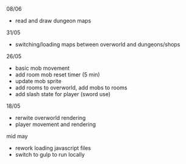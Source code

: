 08/06
- read and draw dungeon maps

31/05
- switching/loading maps between overworld and dungeons/shops

26/05
- basic mob movement
- add room mob reset timer (5 min)
- update mob sprite
- add rooms to overworld, add mobs to rooms
- add slash state for player (sword use)

18/05
- rerwite overworld rendering
- player movement and rendering

mid may
- rework loading javascript files
- switch to gulp to run locally
